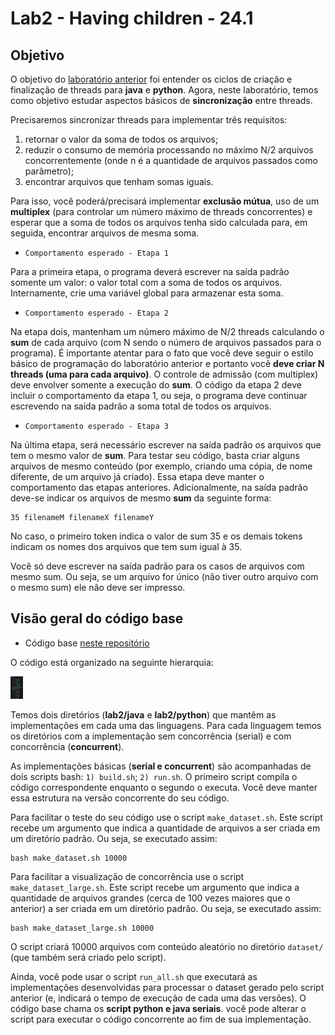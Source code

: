 # Lab2 - Having children - 24.1

## Objetivo

O objetivo do [laboratório anterior](https://github.com/paolamoura/concurrent-programming/tree/main/lab1) foi entender os ciclos de criação e finalização de threads para **java** e **python**. Agora, neste laboratório, temos como objetivo estudar aspectos básicos de **sincronização** entre threads. 

Precisaremos sincronizar threads para implementar três requisitos: 
1. retornar o valor da soma de todos os arquivos;
2. reduzir o consumo de memória processando no máximo N/2 arquivos concorrentemente (onde n é a quantidade de arquivos passados como parâmetro); 
3. encontrar arquivos que tenham somas iguais.

Para isso, você poderá/precisará implementar **exclusão mútua**, uso de um **multiplex** (para controlar um número máximo de threads concorrentes) e esperar que a soma de todos os arquivos tenha sido calculada para, em seguida, encontrar arquivos de mesma soma.

- ```Comportamento esperado - Etapa 1```

Para a primeira etapa, o programa deverá escrever na saída padrão somente um valor: o valor total com a soma de todos os arquivos. Internamente, crie uma variável global para armazenar esta soma.

- ```Comportamento esperado - Etapa 2```

Na etapa dois, mantenham um número máximo de N/2 threads calculando o **sum** de cada arquivo (com N sendo o número de arquivos passados para o programa). É importante atentar para o fato que você deve seguir o estilo básico de programação do laboratório anterior e portanto você **deve criar N threads (uma para cada arquivo)**. O controle de admissão (com multiplex) deve envolver somente a execução do **sum**. O código da etapa 2 deve incluir o comportamento da etapa 1, ou seja, o programa deve continuar escrevendo na saída padrão a soma total de todos os arquivos.

- ```Comportamento esperado - Etapa 3```

Na última etapa, será necessário escrever na saída padrão os arquivos que tem o mesmo valor de **sum**. Para testar seu código, basta criar alguns arquivos de mesmo conteúdo (por exemplo, criando uma cópia, de nome diferente, de um arquivo já criado). Essa etapa deve manter o comportamento das etapas anteriores. Adicionalmente, na saída padrão deve-se indicar os arquivos de mesmo **sum** da seguinte forma:

```
35 filenameM filenameX filenameY
```

No caso, o primeiro token indica o valor de sum 35 e os demais tokens indicam os nomes dos arquivos que tem sum igual à 35.

Você só deve escrever na saída padrão para os casos de arquivos com mesmo sum. Ou seja, se um arquivo for único (não tiver outro arquivo com o mesmo sum) ele não deve ser impresso.

## Visão geral do código base

- Código base [neste repositório](https://github.com/thiagomanel/fpc/tree/master/2024.1/lab2)

O código está organizado na seguinte hierarquia:

<img src="lab2.png" alt="Screenshot" width="20">

Temos dois diretórios (**lab2/java** e **lab2/python**) que mantêm as implementações em cada uma das linguagens. Para cada linguagem temos os diretórios com a implementação sem concorrência (serial) e com concorrência (**concurrent**). 

As implementações básicas (**serial e concurrent**) são acompanhadas de dois scripts bash: ```1) build.sh```; ```2) run.sh```. O primeiro script compila o código correspondente enquanto o segundo o executa. Você deve manter essa estrutura na versão concorrente do seu código.

Para facilitar o teste do seu código use o script ```make_dataset.sh```. Este script recebe um argumento que indica a quantidade de arquivos a ser criada em um diretório padrão. Ou seja, se executado assim:

	bash make_dataset.sh 10000

Para facilitar a visualização de concorrência use o script ```make_dataset_large.sh```. Este script recebe um argumento que indica a quantidade de arquivos grandes (cerca de 100 vezes maiores que o anterior) a ser criada em um diretório padrão. Ou seja, se executado assim:

	bash make_dataset_large.sh 10000


O script criará 10000 arquivos com conteúdo aleatório no diretório ```dataset/``` (que também será criado pelo script).

Ainda, você pode usar o script ```run_all.sh``` que executará as implementações desenvolvidas para processar o dataset gerado pelo script anterior (e, indicará o tempo de execução de cada uma das versões). O código base chama os **script python e java seriais**. você pode alterar o script para executar o código concorrente ao fim de sua implementação.

